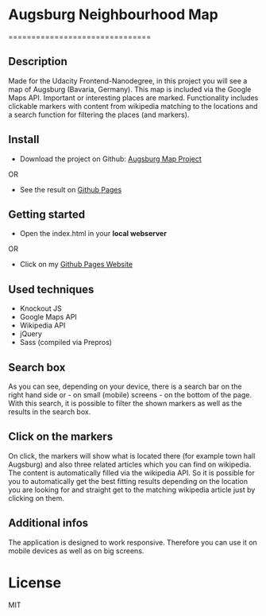 # Augsburg Neighbourhood Map
===============================

## Description

Made for the Udacity Frontend-Nanodegree, in this project you will see a map of Augsburg (Bavaria, Germany). This map is included via the Google Maps API. Important or interesting places are marked. Functionality includes clickable markers with content from wikipedia matching to the locations and a search function for filtering the places (and markers).

## Install

- Download the project on Github: [Augsburg Map Project](https://github.com/kmarryo/neighbourhoodMap)

OR

- See the result on [Github Pages](https://kmarryo.github.io/neighbourhoodMap)


## Getting started
- Open the index.html in your **local webserver**

OR

- Click on my  [Github Pages Website](https://kmarryo.github.io/neighbourhoodMap)


## Used techniques
- Knockout JS
- Google Maps API
- Wikipedia API
- jQuery
- Sass (compiled via Prepros)

## Search box

As you can see, depending on your device, there is a search bar on the right hand side or - on small (mobile) screens - on the bottom of the page. With this search, it is possible to filter the shown markers as well as the results in the search box.

## Click on the markers

On click, the markers will show what is located there (for example town hall Augsburg) and also three related articles which you can find on wikipedia. The content is automatically filled via the wikipedia API. So it is possible for you to automatically get the best fitting results depending on the location you are looking for and straight get to the matching wikipedia article just by clicking on them.

## Additional infos
The application is designed to work responsive. Therefore you can use it on mobile devices as well as on big screens.

# License

MIT